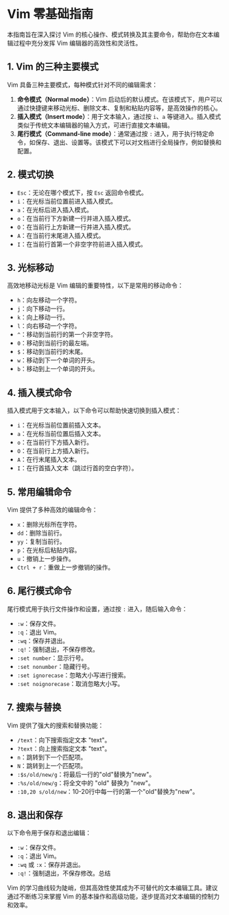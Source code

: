 # Vim 零基础指南

本指南旨在深入探讨 Vim 的核心操作、模式转换及其主要命令，帮助你在文本编辑过程中充分发挥 Vim 编辑器的高效性和灵活性。

## 1. Vim 的三种主要模式

Vim 具备三种主要模式，每种模式针对不同的编辑需求：

1. **命令模式（Normal mode）**：Vim 启动后的默认模式。在该模式下，用户可以通过快捷键来移动光标、删除文本、复制和粘贴内容等，是高效操作的核心。
2. **插入模式（Insert mode）**：用于文本输入，通过按 `i`、`a` 等键进入。插入模式类似于传统文本编辑器的输入方式，可进行直接文本编辑。
3. **尾行模式（Command-line mode）**：通常通过按 `:` 进入，用于执行特定命令，如保存、退出、设置等。该模式下可以对文档进行全局操作，例如替换和配置。

## 2. 模式切换

- `Esc`：无论在哪个模式下，按 `Esc` 返回命令模式。
- `i`：在光标当前位置前进入插入模式。
- `a`：在光标后进入插入模式。
- `o`：在当前行下方新建一行并进入插入模式。
- `O`：在当前行上方新建一行并进入插入模式。
- `A`：在当前行末尾进入插入模式。
- `I`：在当前行首第一个非空字符前进入插入模式。

## 3. 光标移动

高效地移动光标是 Vim 编辑的重要特性，以下是常用的移动命令：

- `h`：向左移动一个字符。
- `j`：向下移动一行。
- `k`：向上移动一行。
- `l`：向右移动一个字符。
- `^`：移动到当前行的第一个非空字符。
- `0`：移动到当前行的最左端。
- `$`：移动到当前行的末尾。
- `w`：移动到下一个单词的开头。
- `b`：移动到上一个单词的开头。

## 4. 插入模式命令

插入模式用于文本输入，以下命令可以帮助快速切换到插入模式：

- `i`：在光标当前位置前插入文本。
- `a`：在光标当前位置后插入文本。
- `o`：在当前行下方插入新行。
- `O`：在当前行上方插入新行。
- `A`：在行末尾插入文本。
- `I`：在行首插入文本（跳过行首的空白字符）。

## 5. 常用编辑命令

Vim 提供了多种高效的编辑命令：

- `x`：删除光标所在字符。
- `dd`：删除当前行。
- `yy`：复制当前行。
- `p`：在光标后粘贴内容。
- `u`：撤销上一步操作。
- `Ctrl + r`：重做上一步撤销的操作。

## 6. 尾行模式命令

尾行模式用于执行文件操作和设置，通过按 `:` 进入，随后输入命令：

- `:w`：保存文件。
- `:q`：退出 Vim。
- `:wq`：保存并退出。
- `:q!`：强制退出，不保存修改。
- `:set number`：显示行号。
- `:set nonumber`：隐藏行号。
- `:set ignorecase`：忽略大小写进行搜索。
- `:set noignorecase`：取消忽略大小写。

## 7. 搜索与替换

Vim 提供了强大的搜索和替换功能：

- `/text`：向下搜索指定文本 "text"。
- `?text`：向上搜索指定文本 "text"。
- `n`：跳转到下一个匹配项。
- `N`：跳转到上一个匹配项。
- ``:$s/old/new/g``：将最后一行的"old"替换为"new"。
- `:%s/old/new/g`：将全文中的 "old" 替换为 "new"。
- ``:10,20 s/old/new``：10-20行中每一行的第一个"old"替换为"new"。

## 8. 退出和保存

以下命令用于保存和退出编辑：

- `:w`：保存文件。
- `:q`：退出 Vim。
- `:wq` 或 `:x`：保存并退出。
- `:q!`：强制退出，不保存修改。总结

Vim 的学习曲线较为陡峭，但其高效性使其成为不可替代的文本编辑工具。建议通过不断练习来掌握 Vim 的基本操作和高级功能，逐步提高对文本编辑的控制力和效率。